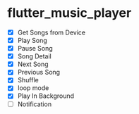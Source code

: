 # flutter_music_player

- [x] Get Songs from Device
- [x] Play Song
- [x] Pause Song
- [x] Song Detail
- [x] Next Song
- [x] Previous Song
- [x] Shuffle
- [x] loop mode
- [x] Play In Background
- [ ] Notification
